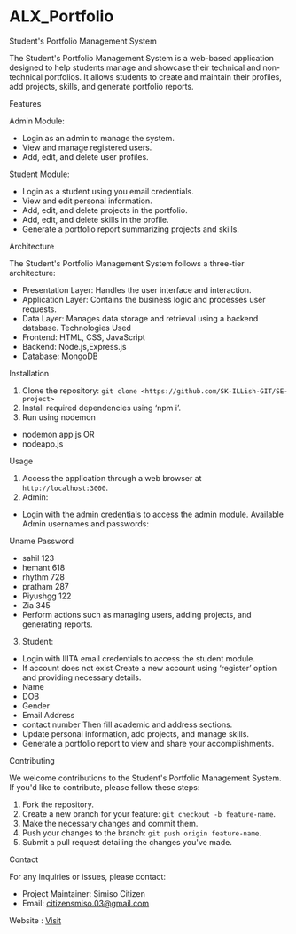 # ALX_Portfolio 

Student's Portfolio Management System

The Student's Portfolio Management System is a web-based application designed to help
students manage and showcase their technical and non-technical portfolios. It allows students
to create and maintain their profiles, add projects, skills, and generate portfolio reports.

Features

Admin Module:
- Login as an admin to manage the system.
- View and manage registered users.
- Add, edit, and delete user profiles.

Student Module:

- Login as a student using you email credentials.
- View and edit personal information.
- Add, edit, and delete projects in the portfolio.
- Add, edit, and delete skills in the profile.
- Generate a portfolio report summarizing projects and skills.

Architecture

The Student's Portfolio Management System follows a three-tier architecture:
- Presentation Layer: Handles the user interface and interaction.
- Application Layer: Contains the business logic and processes user requests.
- Data Layer: Manages data storage and retrieval using a backend database.
Technologies Used
- Frontend: HTML, CSS, JavaScript
- Backend: Node.js,Express.js
- Database: MongoDB

Installation

1. Clone the repository: `git clone <https://github.com/SK-ILLish-GIT/SE-project>`
2. Install required dependencies using ‘npm i’.
3. Run using nodemon
- nodemon app.js
OR
- nodeapp.js

Usage

1. Access the application through a web browser at `http://localhost:3000`.
2. Admin:
- Login with the admin credentials to access the admin module.
Available Admin usernames and passwords:


Uname         Password
- sahil          123
- hemant         618
- rhythm         728
- pratham        287
- Piyushgg       122
- Zia            345
- Perform actions such as managing users, adding projects, and generating reports.

3. Student:

- Login with IIITA email credentials to access the student module.
- If account does not exist Create a new account using ‘register’ option and providing
necessary details.
- Name
- DOB
- Gender
- Email Address
- contact number
Then fill academic and address sections.
- Update personal information, add projects, and manage skills.
- Generate a portfolio report to view and share your accomplishments.

Contributing

We welcome contributions to the Student's Portfolio Management System. If you'd like to
contribute, please follow these steps:

1. Fork the repository.
2. Create a new branch for your feature: `git checkout -b feature-name`.
3. Make the necessary changes and commit them.
4. Push your changes to the branch: `git push origin feature-name`.
5. Submit a pull request detailing the changes you've made.

Contact

For any inquiries or issues, please contact:
- Project Maintainer: Simiso Citizen 
- Email: citizensmiso.03@gmail.com


Website :
[Visit](https://natours-se.onrender.com)
